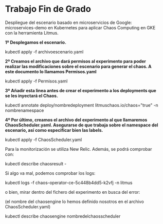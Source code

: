 # Trabajo Fin de Grado

Despliegue del escenario basado en microservicios de Google: microservices-demo en Kubernetes para aplicar Chaos Computing en GKE con la herramienta Litmus. 

**1º Desplegamos el escenario.**

kubectl apply -f archivoescenario.yaml

**2º Creamos el archivo que dará permisos al experimento para poder realizar las modificaciones sobre el escenario para generar el chaos. A este documento lo llamamos Permisos.yaml**

kubectl apply -f Permisos.yaml

**3º Añadir esta linea antes de crear el experimento a los deployments que se les inyectará el Chaos.**

kubectl annotate deploy/nombredeployment litmuschaos.io/chaos="true" -n nombrenamespace

**4º Por último, creamos el archivo del experimento al que llamaremos ChaosScheduler.yaml. Asegurarse de que trabaja sobre el namespace del escenario, así como especificar bien las labels.**

kubectl apply -f ChaosScheduler.yaml

Para la monitorización se utiliza New Relic. Además, se podrá comprobar con:

kubectl describe chaosresult <chaos-engine-name>-<chaos-experiment-name> 

Si algo va mal, podemos comprobar los logs:

kubectl logs -f chaos-operator-ce-5c448b4dd5-k2vfj -n litmus

o bien, mirar dentro del fichero del experimento en busca del error:

(el nombre del chaosengine lo hemos definido nosotros en el archivo ChaosScheduler.yaml)

kubectl describe chaosengine nombredelchaosscheduler 

